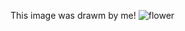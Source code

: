 This image was drawm by me!
![flower](https://user-images.githubusercontent.com/94366047/141980615-db1a675c-0f74-40d7-bcfd-b624680a1289.png)
